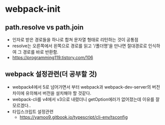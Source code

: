 # webpack-init

## path.resolve vs path.join
- 인자로 받은 경로들을 하나로 합쳐 문자열 형태로 리턴하는 것이 공통점
- resolve는 오른쪽에서 왼쪽으로 경로를 읽고 '/폴더명'을 만나면 절대경로로 인식하여 그 경로를 바로 반환함.
-  https://programming119.tistory.com/106

## webpack 설정관련(더 공부할 것)
- webpack4에서 5로 넘어가면서 부터 webpack과 webpack-dev-server의 버전차이에 유의해서 버전을 설치해야 할 것같다.
- webpack-cli를 v4에서 v3으로 내렸더니 getOption에러가 없어졌는데 이유를 잘 모르겠다..
- 타입스크립트 설정관련
    - https://yamoo9.gitbook.io/typescript/cli-env/tsconfig